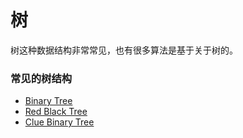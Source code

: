 # 树

树这种数据结构非常常见，也有很多算法是基于关于树的。

### 常见的树结构

- [Binary Tree](https://github.com/conghuaicai/cs-skill-tree/blob/master/data%20structures%20and%20algorithms/tree/Binary%20Tree.md)
- [Red Black Tree](https://github.com/conghuaicai/cs-skill-tree/blob/master/data%20structures%20and%20algorithms/tree/Red-Black%20Tree.md)
- [Clue Binary Tree](https://github.com/conghuaicai/cs-skill-tree/blob/master/data%20structures%20and%20algorithms/tree/Clue%20Tree.md)

